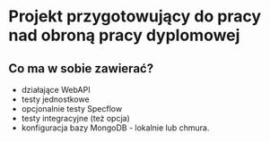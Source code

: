 # Projekt przygotowujący do pracy nad obroną pracy dyplomowej

## Co ma w sobie zawierać?
* działające WebAPI
* testy jednostkowe
* opcjonalnie testy Specflow
* testy integracyjne (też opcja)
* konfiguracja bazy MongoDB - lokalnie lub chmura.
